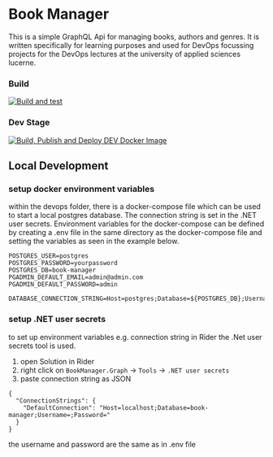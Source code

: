 # Book Manager
This is a simple GraphQL Api for managing books, authors and genres. It is written specifically for learning purposes and used for DevOps focussing projects for the DevOps lectures at the university of applied sciences lucerne.

### Build
[![Build and test](https://github.com/kwstnr/devops-book-manager/actions/workflows/BuildAndTest.yml/badge.svg)](https://github.com/kwstnr/devops-book-manager/actions/workflows/BuildAndTest.yml)

### Dev Stage
[![Build, Publish and Deploy DEV Docker Image](https://github.com/kwstnr/devops-book-manager/actions/workflows/DevAndRelease.yml/badge.svg)](https://github.com/kwstnr/devops-book-manager/actions/workflows/DevAndRelease.yml)

## Local Development
### setup docker environment variables
within the devops folder, there is a docker-compose file which can be used to start a local postgres database. The connection string is set in the .NET user secrets.
Environment variables for the docker-compose can be defined by creating a .env file in the same directory as the docker-compose file and setting the variables as seen in the example below.
```
POSTGRES_USER=postgres
POSTGRES_PASSWORD=yourpassword
POSTGRES_DB=book-manager
PGADMIN_DEFAULT_EMAIL=admin@admin.com
PGADMIN_DEFAULT_PASSWORD=admin

DATABASE_CONNECTION_STRING=Host=postgres;Database=${POSTGRES_DB};Username=${POSTGRES_USER};Password=${POSTGRES_PASSWORD}

```

### setup .NET user secrets
to set up environment variables e.g. connection string in Rider the .Net user secrets tool is used.
1. open Solution in Rider
2. right click on ```BookManager.Graph``` -> ```Tools``` -> ```.NET user secrets```
3. paste connection string as JSON

```
{
  "ConnectionStrings": {
    "DefaultConnection": "Host=localhost;Database=book-manager;Username=;Password="
  }
}
```
the username and password are the same as in .env file